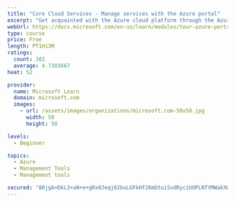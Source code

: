 ```yaml
---
title: "Core Cloud Services - Manage services with the Azure portal"
excerpt: "Get acquainted with the Azure cloud platform through the Azure portal, where you create and manage all of your Azure resources."
webUrl: https://docs.microsoft.com/en-us/learn/modules/tour-azure-portal/
type: course
price: Free
length: PT1H13M
ratings:
  count: 382
  average: 4.7303667
heat: 52

provider:
  name: Microsoft Learn
  domain: microsoft.com
  images:
    - url: /assets/images/organizations/microsoft.com-50x50.jpg
      width: 50
      height: 50

levels:
  - Beginner

topics:
  - Azure
  - Management Tools
  - Management tools

secured: "80jgA+DkL3+aN+e+gRx0Jeqj62buLGFkHf26mDtuiSvdRyciUOPLNTYMWakXWfXnSnACYNuS8OJ5+rDB8s6rt/9bGz7Pe36aEzvnVf73+W4efrKptGvR6rJUSlacehd/Elt+z72SztwuJsmZ8WSGgwf77k9JcsqqU1kqRabKUU3pubU0uRdShlURXwh+ncxsDHzvnhffLYXoOMzvN+yOoDgsUre9RLjGp7uYRqtJHDg9toK2CY4nYqWSxhO7qSteEUOMcFtV9YKKBd82X67kYZjtZDiCy0WwOJ0+EY1SgpI7McviCv8toeCHLyrvNusORtijSGYblkq/MG3/UM+HtRuVpqqfnt/d8Of1arKwevtjRnAsoAwC1/8wvdFGlWhZV9T6vV+IJvm6gTMHlL3esKOWK8NoOP6G2Xv9Ja+bvNk=;wiuc9p4iGDcuTdYtSPidkA=="
---
```


